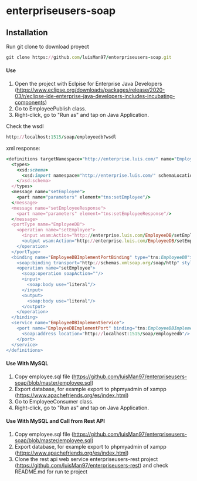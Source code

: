 # enterpriseusers-soap

## Installation
Run git clone to download proyect

```ruby
git clone https://github.com/luisMan97/enterpriseusers-soap.git
```

#### Use
1) Open the project with Eclpise for Enterprise Java Developers (https://www.eclipse.org/downloads/packages/release/2020-03/r/eclipse-ide-enterprise-java-developers-includes-incubating-components)
2) Go to EmployeePublish class.
4) Right-click, go to "Run as" and tap on Java Application.

Check the wsdl 

```ruby
http://localhost:1515/soap/employeedb?wsdl
```

xml response:

```ruby
<definitions targetNamespace="http://enterprise.luis.com/" name="EmployeeDBImplementService">
  <types>
    <xsd:schema>
      <xsd:import namespace="http://enterprise.luis.com/" schemaLocation="http://localhost:1515/soap/employeedb?xsd=1"/>
    </xsd:schema>
  </types>
  <message name="setEmployee">
    <part name="parameters" element="tns:setEmployee"/>
  </message>
  <message name="setEmployeeResponse">
    <part name="parameters" element="tns:setEmployeeResponse"/>
  </message>
  <portType name="EmployeeDB">
    <operation name="setEmployee">
      <input wsam:Action="http://enterprise.luis.com/EmployeeDB/setEmployeeRequest" message="tns:setEmployee"/>
      <output wsam:Action="http://enterprise.luis.com/EmployeeDB/setEmployeeResponse" message="tns:setEmployeeResponse"/>
    </operation>
  </portType>
  <binding name="EmployeeDBImplementPortBinding" type="tns:EmployeeDB">
    <soap:binding transport="http://schemas.xmlsoap.org/soap/http" style="document"/>
    <operation name="setEmployee">
      <soap:operation soapAction=""/>
      <input>
        <soap:body use="literal"/>
      </input>
      <output>
        <soap:body use="literal"/>
      </output>
    </operation>
  </binding>
  <service name="EmployeeDBImplementService">
    <port name="EmployeeDBImplementPort" binding="tns:EmployeeDBImplementPortBinding">
      <soap:address location="http://localhost:1515/soap/employeedb"/>
    </port>
  </service>
</definitions>
```
#### Use With MySQL
1) Copy employee.sql file (https://github.com/luisMan97/enterpriseusers-soap/blob/master/employee.sql)
2) Export database, for example export to phpmyadmin of xampp (https://www.apachefriends.org/es/index.html)
3) Go to EmployeeConsumer class.
4) Right-click, go to "Run as" and tap on Java Application.

#### Use With MySQL and Call from Rest API
1) Copy employee.sql file (https://github.com/luisMan97/enterpriseusers-soap/blob/master/employee.sql)
2) Export database, for example export to phpmyadmin of xampp (https://www.apachefriends.org/es/index.html)
3) Clone the rest api web service enterpriseusers-rest project (https://github.com/luisMan97/enterpriseusers-rest) and check README.md for run te project
